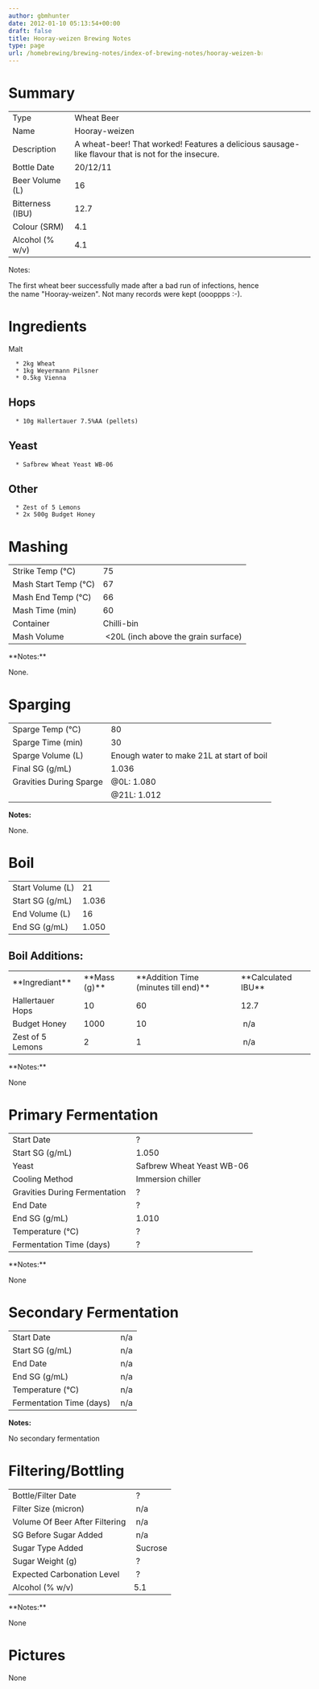 ```yaml
---
author: gbmhunter
date: 2012-01-10 05:13:54+00:00
draft: false
title: Hooray-weizen Brewing Notes
type: page
url: /homebrewing/brewing-notes/index-of-brewing-notes/hooray-weizen-brewing-notes
---
```


# Summary


<table style="width: 600px;" border="0" >
<tbody >
<tr >

<td >Type
</td>

<td >Wheat Beer
</td>
</tr>
<tr >

<td >Name
</td>

<td >Hooray-weizen
</td>
</tr>
<tr >

<td >Description
</td>

<td >A wheat-beer! That worked! Features a delicious sausage-like flavour that is not for the insecure.
</td>
</tr>
<tr >

<td >Bottle Date
</td>

<td >20/12/11
</td>
</tr>
<tr >

<td >Beer Volume (L)
</td>

<td >16
</td>
</tr>
<tr >

<td >Bitterness (IBU)
</td>

<td >12.7
</td>
</tr>
<tr >

<td >Colour (SRM)
</td>

<td >4.1
</td>
</tr>
<tr >

<td >Alcohol (% w/v)
</td>

<td >4.1
</td>
</tr>
</tbody>
</table>
Notes:




The first wheat beer successfully made after a bad run of infections, hence the name "Hooray-weizen". Not many records were kept (oooppps :-).


# Ingredients


Malt



	  * 2kg Wheat
	  * 1kg Weyermann Pilsner
	  * 0.5kg Vienna



## Hops





	  * 10g Hallertauer 7.5%AA (pellets)



## Yeast








	  * Safbrew Wheat Yeast WB-06






## Other





	  * Zest of 5 Lemons
	  * 2x 500g Budget Honey



# Mashing








<table style="width: 600px;" border="0" >
<tbody >
<tr >

<td >Strike Temp (°C)
</td>

<td >75
</td>
</tr>
<tr >

<td >Mash Start Temp (°C)
</td>

<td >67
</td>
</tr>
<tr >

<td >Mash End Temp (°C)
</td>

<td >66
</td>
</tr>
<tr >

<td >Mash Time (min)
</td>

<td >60
</td>
</tr>
<tr >

<td >Container
</td>

<td >Chilli-bin
</td>
</tr>
<tr >

<td >Mash Volume
</td>

<td > <20L (inch above the grain surface)
</td>
</tr>
</tbody>
</table>
**Notes:**

None.


# Sparging


<table style="width: 600px;" border="0" >
<tbody >
<tr >

<td >Sparge Temp (°C)
</td>

<td >80
</td>
</tr>
<tr >

<td >Sparge Time (min)
</td>

<td >30
</td>
</tr>
<tr >

<td >Sparge Volume (L)
</td>

<td >Enough water to make 21L at start of boil
</td>
</tr>
<tr >

<td >Final SG (g/mL)
</td>

<td >1.036
</td>
</tr>
<tr >

<td >Gravities During Sparge
</td>

<td >@0L: 1.080
</td>
</tr>
<tr >

<td >
</td>

<td >@21L: 1.012
</td>
</tr>
</tbody>
</table>







**Notes:**

None.


# Boil


<table style="width: 600px;" border="0" >
<tbody >
<tr >

<td >Start Volume (L)
</td>

<td >21
</td>
</tr>
<tr >

<td >Start SG (g/mL)
</td>

<td >1.036
</td>
</tr>
<tr >

<td >End Volume (L)
</td>

<td >16
</td>
</tr>
<tr >

<td >End SG (g/mL)
</td>

<td >1.050
</td>
</tr>
</tbody>
</table>








## Boil Additions:


<table style="width: 600px;" border="0" >
<tbody >
<tr >

<td >**Ingrediant**
</td>

<td >**Mass (g)**
</td>

<td >**Addition Time (minutes till end)**
</td>

<td >**Calculated IBU**
</td>
</tr>
<tr >

<td >Hallertauer Hops
</td>

<td >10
</td>

<td >60
</td>

<td >12.7
</td>
</tr>
<tr >

<td >Budget Honey
</td>

<td >1000
</td>

<td >10
</td>

<td > n/a
</td>
</tr>
<tr >

<td >Zest of 5 Lemons
</td>

<td >2
</td>

<td >1
</td>

<td > n/a
</td>
</tr>
</tbody>
</table>
**Notes:**

None


# Primary Fermentation


<table style="width: 600px;" border="0" >
<tbody >
<tr >

<td >Start Date
</td>

<td > ?
</td>
</tr>
<tr >

<td >Start SG (g/mL)
</td>

<td > 1.050
</td>
</tr>
<tr >

<td >Yeast
</td>

<td > Safbrew Wheat Yeast WB-06
</td>
</tr>
<tr >

<td >Cooling Method
</td>

<td > Immersion chiller
</td>
</tr>
<tr >

<td >Gravities During Fermentation
</td>

<td > ?
</td>
</tr>
<tr >

<td >End Date
</td>

<td > ?
</td>
</tr>
<tr >

<td >End SG (g/mL)
</td>

<td > 1.010
</td>
</tr>
<tr >

<td >Temperature (°C)
</td>

<td > ?
</td>
</tr>
<tr >

<td >Fermentation Time (days)
</td>

<td > ?
</td>
</tr>
</tbody>
</table>
**Notes:**

None


# Secondary Fermentation


<table style="width: 600px;" border="0" >
<tbody >
<tr >

<td >Start Date
</td>

<td > n/a
</td>
</tr>
<tr >

<td >Start SG (g/mL)
</td>

<td > n/a
</td>
</tr>
<tr >

<td >End Date
</td>

<td > n/a
</td>
</tr>
<tr >

<td >End SG (g/mL)
</td>

<td > n/a
</td>
</tr>
<tr >

<td >Temperature (°C)
</td>

<td > n/a
</td>
</tr>
<tr >

<td >Fermentation Time (days)
</td>

<td > n/a
</td>
</tr>
</tbody>
</table>








**Notes:**




No secondary fermentation







# Filtering/Bottling


<table style="width: 600px;" border="0" >
<tbody >
<tr >

<td >Bottle/Filter Date
</td>

<td > ?
</td>
</tr>
<tr >

<td >Filter Size (micron)
</td>

<td > n/a
</td>
</tr>
<tr >

<td >Volume Of Beer After Filtering
</td>

<td > n/a
</td>
</tr>
<tr >

<td >SG Before Sugar Added
</td>

<td > n/a
</td>
</tr>
<tr >

<td >Sugar Type Added
</td>

<td > Sucrose
</td>
</tr>
<tr >

<td >Sugar Weight (g)
</td>

<td > ?
</td>
</tr>
<tr >

<td >Expected Carbonation Level
</td>

<td > ?
</td>
</tr>
<tr >

<td >Alcohol (% w/v)
</td>

<td >5.1
</td>
</tr>
</tbody>
</table>
**Notes:**

None


# Pictures


None




